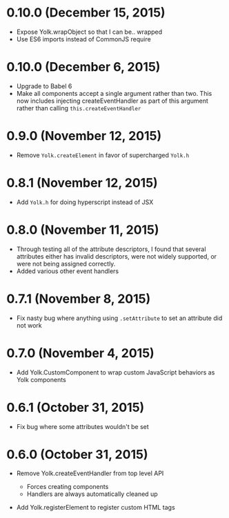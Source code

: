 # 0.10.0 (December 15, 2015)

- Expose Yolk.wrapObject so that I can be.. wrapped
- Use ES6 imports instead of CommonJS require

# 0.10.0 (December 6, 2015)

- Upgrade to Babel 6
- Make all components accept a single argument rather than two. This now includes injecting
createEventHandler as part of this argument rather than calling `this.createEventHandler`

# 0.9.0 (November 12, 2015)

- Remove `Yolk.createElement` in favor of supercharged `Yolk.h`

# 0.8.1 (November 12, 2015)

- Add `Yolk.h` for doing hyperscript instead of JSX

# 0.8.0 (November 11, 2015)

- Through testing all of the attribute descriptors, I found that several attributes either
has invalid descriptors, were not widely supported, or were not being assigned correctly.
- Added various other event handlers

# 0.7.1 (November 8, 2015)

- Fix nasty bug where anything using `.setAttribute` to set an attribute did not work

# 0.7.0 (November 4, 2015)

- Add Yolk.CustomComponent to wrap custom JavaScript behaviors as Yolk components

# 0.6.1 (October 31, 2015)

- Fix bug where some attributes wouldn't be set

# 0.6.0 (October 31, 2015)

- Remove Yolk.createEventHandler from top level API
  - Forces creating components
  - Handlers are always automatically cleaned up

- Add Yolk.registerElement to register custom HTML tags
